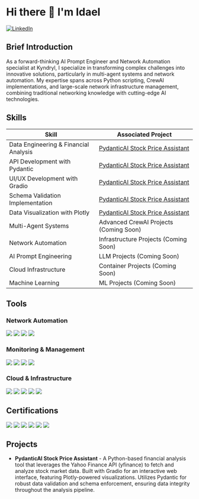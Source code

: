 # Hi there 👋 I'm Idael

[![LinkedIn](https://img.shields.io/badge/-LinkedIn-0072b1?style=for-the-badge&logo=linkedin&logoColor=white)](https://www.linkedin.com/in/idael-pineiro-46847551/)

## Brief Introduction
As a forward-thinking AI Prompt Engineer and Network Automation specialist at Kyndryl, I specialize in transforming complex challenges into innovative solutions, particularly in multi-agent systems and network automation. My expertise spans across Python scripting, CrewAI implementations, and large-scale network infrastructure management, combining traditional networking knowledge with cutting-edge AI technologies.

## Skills

| Skill | Associated Project |
|-------|-------------------|
| Data Engineering & Financial Analysis | [PydanticAI Stock Price Assistant](https://github.com/ProactiveAIAgents/PydanticAI_Stock_Price_Assistant) |
| API Development with Pydantic | [PydanticAI Stock Price Assistant](https://github.com/ProactiveAIAgents/PydanticAI_Stock_Price_Assistant) |
| UI/UX Development with Gradio | [PydanticAI Stock Price Assistant](https://github.com/ProactiveAIAgents/PydanticAI_Stock_Price_Assistant) |
| Schema Validation Implementation | [PydanticAI Stock Price Assistant](https://github.com/ProactiveAIAgents/PydanticAI_Stock_Price_Assistant) |
| Data Visualization with Plotly | [PydanticAI Stock Price Assistant](https://github.com/ProactiveAIAgents/PydanticAI_Stock_Price_Assistant) |
| Multi-Agent Systems | Advanced CrewAI Projects (Coming Soon) |
| Network Automation | Infrastructure Projects (Coming Soon) |
| AI Prompt Engineering | LLM Projects (Coming Soon) |
| Cloud Infrastructure | Container Projects (Coming Soon) |
| Machine Learning | ML Projects (Coming Soon) |

## Tools
### Network Automation
<div>
<img src="https://img.shields.io/badge/-DNAC-1679A7?style=for-the-badge&logo=cisco&logoColor=white" />
<img src="https://img.shields.io/badge/-Ansible_Tower-EE0000?style=for-the-badge&logo=ansible&logoColor=white" />
<img src="https://img.shields.io/badge/-ThousandEyes-00A0DF?style=for-the-badge&logo=cisco&logoColor=white" />
<img src="https://img.shields.io/badge/-Python_Scripting-3776AB?style=for-the-badge&logo=python&logoColor=white" />
</div>

### Monitoring & Management
<div>
<img src="https://img.shields.io/badge/-SolarWinds-F3BB1C?style=for-the-badge&logo=solarwinds&logoColor=white" />
<img src="https://img.shields.io/badge/-Nagios-EE0000?style=for-the-badge&logo=nagios&logoColor=white" />
<img src="https://img.shields.io/badge/-Cisco_Meraki-67B346?style=for-the-badge&logo=cisco&logoColor=white" />
<img src="https://img.shields.io/badge/-PRTG-0082C9?style=for-the-badge&logo=paessler&logoColor=white" />
</div>

### Cloud & Infrastructure
<div>
<img src="https://img.shields.io/badge/-TrueSight-0078D4?style=for-the-badge&logo=bmc&logoColor=white" />
<img src="https://img.shields.io/badge/-Aruba_AirWave-F5820D?style=for-the-badge&logo=aruba&logoColor=white" />
<img src="https://img.shields.io/badge/-IMC-00BCF2?style=for-the-badge&logoColor=white" />
<img src="https://img.shields.io/badge/-Kubernetes-326CE5?style=for-the-badge&logo=kubernetes&logoColor=white" />
<img src="https://img.shields.io/badge/-Google_Vertex_AI-4285F4?style=for-the-badge&logo=google-cloud&logoColor=white" />
</div>

## Certifications
<div>
<img src="https://img.shields.io/badge/-CCNP_R&S-1BA0D7?style=for-the-badge&logo=cisco&logoColor=white" />
<img src="https://img.shields.io/badge/-Network%2B-007ACC?style=for-the-badge&logo=CompTIA&logoColor=white" />
<img src="https://img.shields.io/badge/-Multi_AI_Agent_Systems-FF6B6B?style=for-the-badge&logo=crewai&logoColor=white" />
<img src="https://img.shields.io/badge/-Generative_AI_for_Everyone-00A67E?style=for-the-badge&logo=coursera&logoColor=white" />
<img src="https://img.shields.io/badge/-ChatGPT_for_Everyone-00A0EE?style=for-the-badge&logo=openai&logoColor=white" />
<img src="https://img.shields.io/badge/-Python_Programming-3776AB?style=for-the-badge&logo=python&logoColor=white" />
</div>

## Projects

- **PydanticAI Stock Price Assistant** - A Python-based financial analysis tool that leverages the Yahoo Finance API (yfinance) to fetch and analyze stock market data. Built with Gradio for an interactive web interface, featuring Plotly-powered visualizations. Utilizes Pydantic for robust data validation and schema enforcement, ensuring data integrity throughout the analysis pipeline.
